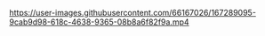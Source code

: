 

https://user-images.githubusercontent.com/66167026/167289095-9cab9d98-618c-4638-9365-08b8a6f82f9a.mp4

